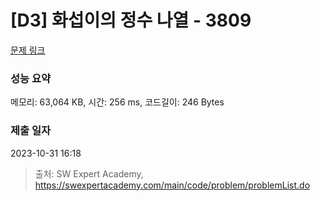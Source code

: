 # [D3] 화섭이의 정수 나열 - 3809 

[문제 링크](https://swexpertacademy.com/main/code/problem/problemDetail.do?contestProbId=AWHz7xD6A20DFAVB) 

### 성능 요약

메모리: 63,064 KB, 시간: 256 ms, 코드길이: 246 Bytes

### 제출 일자

2023-10-31 16:18



> 출처: SW Expert Academy, https://swexpertacademy.com/main/code/problem/problemList.do